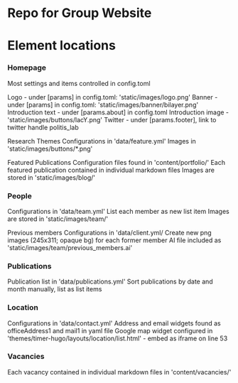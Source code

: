 # Repo for Group Website

# Element locations

### Homepage
Most settings and items controlled in config.toml

Logo - under [params] in config.toml: 'static/images/logo.png'
Banner - under [params] in config.toml: 'static/images/banner/bilayer.png'
Introduction text - under [params.about] in config.toml
Introduction image - 'static/images/buttons/lacY.png'
Twitter - under [params.footer], link to twitter handle politis_lab 

Research Themes
Configurations in 'data/feature.yml'
Images in 'static/images/buttons/*.png'

Featured Publications
Configuration files found in 'content/portfolio/'
Each featured publication contained in individual markdown files
Images are stored in 'static/images/blog/'

### People
Configurations in 'data/team.yml'
List each member as new list item
Images are stored in 'static/images/team/'

Previous members
Configurations in 'data/client.yml/
Create new png images (245x311; opaque bg) for each former member
AI file included as 'static/images/team/previous_members.ai'

### Publications
Publication list in 'data/publications.yml'
Sort publications by date and month manually, list as list items

### Location
Configurations in 'data/contact.yml'
Address and email widgets found as officeAddress1 and mail1 in yaml file
Google map widget configured in 'themes/timer-hugo/layouts/location/list.html' - embed as iframe on line 53

### Vacancies
Each vacancy contained in individual markdown files in 'content/vacancies/'
